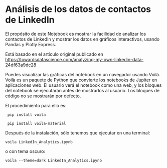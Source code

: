 # Análisis de los datos de contactos de LinkedIn

El propósito de este Notebook es mostrar la facilidad de analizar los contactos de LinkedIn y mostrar los datos en gráficos interactivos, usando Pandas y Plotly Express. 

Está basado en el artículo original publicado en https://towardsdatascience.com/analyzing-my-own-linkedin-data-24df63a9dc28

Puedes visualizar las gráficas del notebook en un navegador usando Voilà. Voilà es un paquete de Python que convierte los notebooks de Jupiter en aplicaciones web. El usuario verá el notebook como una web, y los bloques del notebook se ejecutarán antes de mostrarlos al usuario. Los bloques de código no se mostrarán por defecto.

El procedimiento para ello es:

<code> pip install voila </code>

<code> pip install voila-material </code>

Después de la instalación, sólo tenemos que ejecutar en una terminal: 

<code>voila LinkedIn_Analytics.ipynb </code>

o con tema oscuro:

<code>voila --theme=dark LinkedIn_Analytics.ipynb </code>

